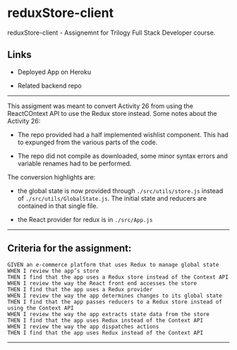 # reduxStore-client
reduxStore-client - Assignemnt for Trilogy Full Stack Developer course.

## Links

* Deployed App on Heroku

* Related backend repo

----

This assigment was meant to convert Activity 26 from using the ReactCOntext API to use the Redux store instead. Some notes about the Activity 26:

* The repo provided had a half implemented wishlist component. This had to expunged from the various parts of the code.

* The repo did not compile as downloaded, some minor syntax errors and variable renames had to be performed.

The conversion highlights are:

 * the global state is now provided through ```./src/utils/store.js``` instead of ```./src/utils/GlobalState.js```. The initial state and reducers are contained in that single file.
 
 * the React provider for redux is in ```./src/App.js```


----

## Criteria for the assignment:

```
GIVEN an e-commerce platform that uses Redux to manage global state
WHEN I review the app’s store
THEN I find that the app uses a Redux store instead of the Context API
WHEN I review the way the React front end accesses the store
THEN I find that the app uses a Redux provider
WHEN I review the way the app determines changes to its global state
THEN I find that the app passes reducers to a Redux store instead of using the Context API
WHEN I review the way the app extracts state data from the store
THEN I find that the app uses Redux instead of the Context API
WHEN I review the way the app dispatches actions
THEN I find that the app uses Redux instead of the Context API
````
----

